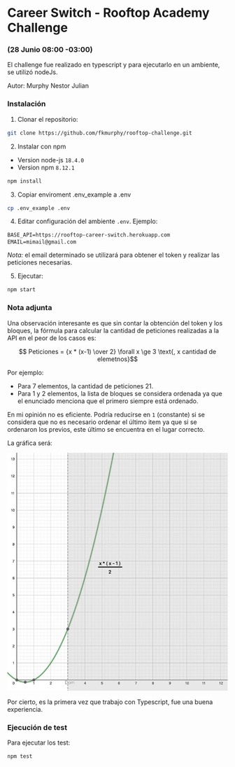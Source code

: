 # Career Switch - Rooftop Academy Challenge
### (28 Junio 08:00 -03:00)

El challenge fue realizado en typescript y para ejecutarlo en un ambiente, se utilizó nodeJs.

Autor: Murphy Nestor Julian

### Instalación
1. Clonar el repositorio:
  ```bash
  git clone https://github.com/fkmurphy/rooftop-challenge.git
  ```
2. Instalar con npm
  - Version node-js `18.4.0` 
  - Version npm `8.12.1` 
  ```bash
  npm install
  ```
3. Copiar enviroment .env_example a .env
```bash
cp .env_example .env
```
4. Editar configuración del ambiente `.env`. Ejemplo:
```
BASE_API=https://rooftop-career-switch.herokuapp.com
EMAIL=mimail@gmail.com
```
_Nota:_ el email determinado se utilizará para obtener el token y realizar las peticiones necesarias.

5. Ejecutar:
```bash
npm start
```

### Nota adjunta
Una observación interesante es que sin contar la obtención del token y los bloques, la fórmula para calcular la cantidad de peticiones realizadas a la API en el peor de los casos es:

$$ Peticiones = {x * (x-1) \over 2}  \forall x \ge 3 \text{, x cantidad de elemetnos}$$

Por ejemplo:
- Para 7 elementos, la cantidad de peticiones 21.
- Para 1 y 2 elementos, la lista de bloques se considera ordenada ya que el enunciado menciona que el primero siempre está ordenado.

En mi opinión no es eficiente.
Podría reducirse en `1` (constante) si se considera que no es necesario ordenar el último item ya que si se ordenaron los previos, este último se encuentra en el lugar correcto.

La gráfica será:

![Función que representa la cantidad de peticiones x elementos](https://github.com/fkmurphy/rooftop-challenge/blob/main/funcion_peticiones.jpeg)

Por cierto, es la primera vez que trabajo con Typescript, fue una buena experiencia.

### Ejecución de test
Para ejecutar los test:
```bash
npm test
``` 


